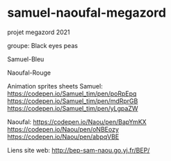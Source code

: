 # samuel-naoufal-megazord
projet megazord 2021

groupe: Black eyes peas

Samuel-Bleu

Naoufal-Rouge 



Animation sprites sheets
Samuel:
https://codepen.io/Samuel_tim/pen/poRpEpq
https://codepen.io/Samuel_tim/pen/mdRprGB
https://codepen.io/Samuel_tim/pen/yLgpaZW

Naoufal:
https://codepen.io/Naou/pen/BapYmKX
https://codepen.io/Naou/pen/oNBEozy
https://codepen.io/Naou/pen/abpqVBE


Liens site web:
http://bep-sam-naou.go.yj.fr/BEP/ 